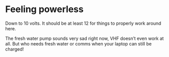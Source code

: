 # Feeling powerless

Down to 10 volts.  It should be at least 12 for things to properly work around here.

The fresh water pump sounds very sad right now, VHF doesn’t even work at all.  But who needs fresh water or comms when your laptop can still be charged!
